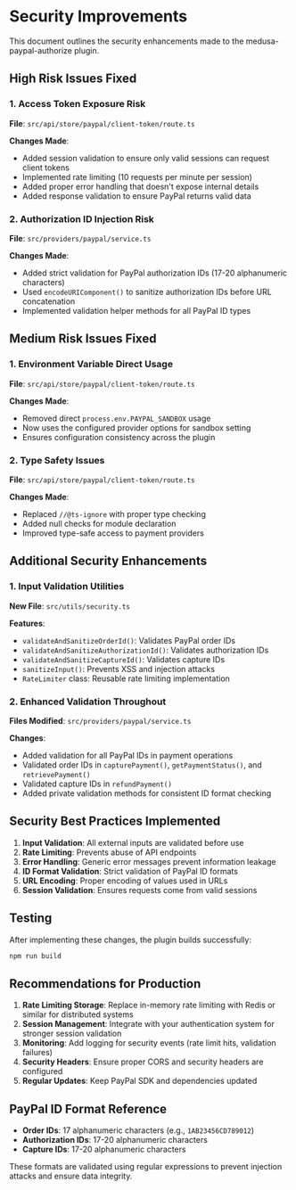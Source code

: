# Security Improvements

This document outlines the security enhancements made to the medusa-paypal-authorize plugin.

## High Risk Issues Fixed

### 1. Access Token Exposure Risk
**File**: `src/api/store/paypal/client-token/route.ts`

**Changes Made**:
- Added session validation to ensure only valid sessions can request client tokens
- Implemented rate limiting (10 requests per minute per session)
- Added proper error handling that doesn't expose internal details
- Added response validation to ensure PayPal returns valid data

### 2. Authorization ID Injection Risk
**File**: `src/providers/paypal/service.ts`

**Changes Made**:
- Added strict validation for PayPal authorization IDs (17-20 alphanumeric characters)
- Used `encodeURIComponent()` to sanitize authorization IDs before URL concatenation
- Implemented validation helper methods for all PayPal ID types

## Medium Risk Issues Fixed

### 1. Environment Variable Direct Usage
**File**: `src/api/store/paypal/client-token/route.ts`

**Changes Made**:
- Removed direct `process.env.PAYPAL_SANDBOX` usage
- Now uses the configured provider options for sandbox setting
- Ensures configuration consistency across the plugin

### 2. Type Safety Issues
**File**: `src/api/store/paypal/client-token/route.ts`

**Changes Made**:
- Replaced `//@ts-ignore` with proper type checking
- Added null checks for module declaration
- Improved type-safe access to payment providers

## Additional Security Enhancements

### 1. Input Validation Utilities
**New File**: `src/utils/security.ts`

**Features**:
- `validateAndSanitizeOrderId()`: Validates PayPal order IDs
- `validateAndSanitizeAuthorizationId()`: Validates authorization IDs
- `validateAndSanitizeCaptureId()`: Validates capture IDs
- `sanitizeInput()`: Prevents XSS and injection attacks
- `RateLimiter` class: Reusable rate limiting implementation

### 2. Enhanced Validation Throughout
**Files Modified**: `src/providers/paypal/service.ts`

**Changes**:
- Added validation for all PayPal IDs in payment operations
- Validated order IDs in `capturePayment()`, `getPaymentStatus()`, and `retrievePayment()`
- Validated capture IDs in `refundPayment()`
- Added private validation methods for consistent ID format checking

## Security Best Practices Implemented

1. **Input Validation**: All external inputs are validated before use
2. **Rate Limiting**: Prevents abuse of API endpoints
3. **Error Handling**: Generic error messages prevent information leakage
4. **ID Format Validation**: Strict validation of PayPal ID formats
5. **URL Encoding**: Proper encoding of values used in URLs
6. **Session Validation**: Ensures requests come from valid sessions

## Testing

After implementing these changes, the plugin builds successfully:
```bash
npm run build
```

## Recommendations for Production

1. **Rate Limiting Storage**: Replace in-memory rate limiting with Redis or similar for distributed systems
2. **Session Management**: Integrate with your authentication system for stronger session validation
3. **Monitoring**: Add logging for security events (rate limit hits, validation failures)
4. **Security Headers**: Ensure proper CORS and security headers are configured
5. **Regular Updates**: Keep PayPal SDK and dependencies updated

## PayPal ID Format Reference

- **Order IDs**: 17 alphanumeric characters (e.g., `1AB23456CD789012`)
- **Authorization IDs**: 17-20 alphanumeric characters
- **Capture IDs**: 17-20 alphanumeric characters

These formats are validated using regular expressions to prevent injection attacks and ensure data integrity.